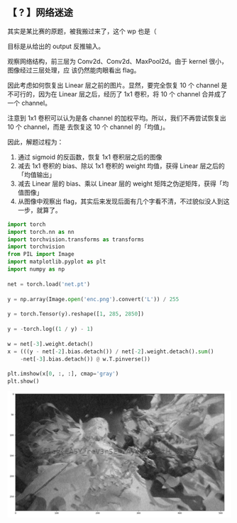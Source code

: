 ## 【 ? 】网络迷途

其实是某比赛的原题，被我搬过来了，这个 wp 也是（

目标是从给出的 output 反推输入。

观察网络结构，前三层为 Conv2d、Conv2d、MaxPool2d。由于 kernel 很小，图像经过三层处理，应
该仍然能肉眼看出 flag。

因此考虑如何恢复出 Linear 层之前的图片。显然，要完全恢复 10 个 channel 是不可行的，因为在
Linear 层之后，经历了 1x1 卷积，将 10 个 channel 合并成了一个 channel。

注意到 1x1 卷积可以认为是各 channel 的加权平均。所以，我们不再尝试恢复出 10 个 channel，而是
去恢复这 10 个 channel 的「均值」。

因此，解题过程为：

1. 通过 sigmoid 的反函数，恢复 1x1 卷积层之后的图像
2. 减去 1x1 卷积的 bias、除以 1x1 卷积的 weight 均值，获得 Linear 层之后的「均值输出」
3. 减去 Linear 层的 bias、乘以 Linear 层的 weight 矩阵之伪逆矩阵，获得「均值图像」
4. 从图像中观察出 flag，其实后来发现后面有几个字看不清，不过貌似没人到这一步，就算了。

```python
import torch
import torch.nn as nn
import torchvision.transforms as transforms
import torchvision
from PIL import Image
import matplotlib.pyplot as plt
import numpy as np

net = torch.load('net.pt')

y = np.array(Image.open('enc.png').convert('L')) / 255

y = torch.Tensor(y).reshape([1, 285, 2850])

y = -torch.log((1 / y) - 1)

w = net[-3].weight.detach()
x = (((y - net[-2].bias.detach()) / net[-2].weight.detach().sum()
    -net[-3].bias.detach()) @ w.T.pinverse())

plt.imshow(x[0, :, :], cmap='gray')
plt.show()
```

<img src="images/ans.png">
